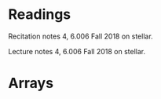 # Readings 
Recitation notes 4, 6.006 Fall 2018 on stellar.

Lecture notes 4, 6.006 Fall 2018 on stellar.

# Arrays

